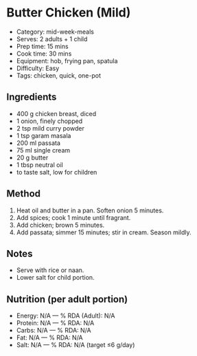 # Butter Chicken (Mild)

- Category: mid-week-meals
- Serves: 2 adults + 1 child
- Prep time: 15 mins
- Cook time: 30 mins
- Equipment: hob, frying pan, spatula
- Difficulty: Easy
- Tags: chicken, quick, one-pot

## Ingredients
- 400 g chicken breast, diced
- 1 onion, finely chopped
- 2 tsp mild curry powder
- 1 tsp garam masala
- 200 ml passata
- 75 ml single cream
- 20 g butter
- 1 tbsp neutral oil
- to taste salt, low for children

## Method
1. Heat oil and butter in a pan. Soften onion 5 minutes.
2. Add spices; cook 1 minute until fragrant.
3. Add chicken; brown 5 minutes.
4. Add passata; simmer 15 minutes; stir in cream. Season mildly.

## Notes
- Serve with rice or naan.
- Lower salt for child portion.

## Nutrition (per adult portion)
- Energy: N/A  —  % RDA (Adult): N/A
- Protein: N/A  —  % RDA: N/A
- Carbs: N/A  —  % RDA: N/A
- Fat: N/A  —  % RDA: N/A
- Salt: N/A  —  % RDA: N/A  (target ≤6 g/day)
